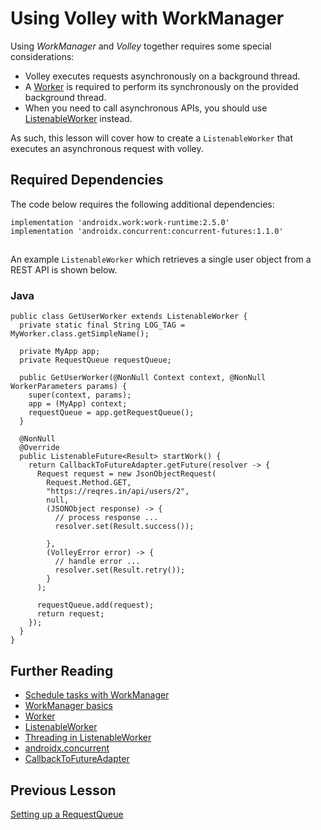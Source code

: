 # Using Volley with WorkManager

Using *WorkManager* and *Volley* together requires some special considerations:
- Volley executes requests asynchronously on a background thread.
- A [Worker](https://developer.android.com/reference/androidx/work/Worker) is required to perform its synchronously on the provided background thread.
- When you need to call asynchronous APIs, you should use [ListenableWorker](https://developer.android.com/reference/androidx/work/ListenableWorker) instead.

As such, this lesson will cover how to create a `ListenableWorker` that executes an asynchronous request with volley.

## Required Dependencies
The code below requires the following additional dependencies:

```
implementation 'androidx.work:work-runtime:2.5.0'
implementation 'androidx.concurrent:concurrent-futures:1.1.0'
```

## 
An example `ListenableWorker` which retrieves a single user object from a REST API is shown below.

### Java

```
public class GetUserWorker extends ListenableWorker {
  private static final String LOG_TAG = MyWorker.class.getSimpleName();

  private MyApp app;
  private RequestQueue requestQueue;

  public GetUserWorker(@NonNull Context context, @NonNull WorkerParameters params) {
    super(context, params);
    app = (MyApp) context;
    requestQueue = app.getRequestQueue();
  }

  @NonNull
  @Override
  public ListenableFuture<Result> startWork() {
    return CallbackToFutureAdapter.getFuture(resolver -> {
      Request request = new JsonObjectRequest(
        Request.Method.GET,
        "https://reqres.in/api/users/2",
        null,
        (JSONObject response) -> {
          // process response ...
          resolver.set(Result.success());

        },
        (VolleyError error) -> {
          // handle error ...
          resolver.set(Result.retry());
        }
      );

      requestQueue.add(request);
      return request;
    });
  }
}
```

## Further Reading
- [Schedule tasks with WorkManager](https://developer.android.com/topic/libraries/architecture/workmanager)
- [WorkManager basics](https://medium.com/androiddevelopers/workmanager-basics-beba51e94048)
- [Worker](https://developer.android.com/reference/androidx/work/Worker)
- [ListenableWorker](https://developer.android.com/reference/androidx/work/ListenableWorker)
- [Threading in ListenableWorker](https://developer.android.com/topic/libraries/architecture/workmanager/advanced/listenableworker)
- [androidx.concurrent](https://developer.android.com/jetpack/androidx/releases/concurrent)
- [CallbackToFutureAdapter](https://developer.android.com/reference/androidx/concurrent/futures/CallbackToFutureAdapter)

## Previous Lesson
[Setting up a RequestQueue](request-queue.md)
